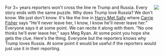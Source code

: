<img src="http://scripting.com/images/2019/11/26/manInBlackWestworld.png" border="0" align="right">For 3+ years reporters won't cross the line re Trump and Russia. Every story ends with the same puzzle. Why does Trump love Russia? We don't know. We just don't know. It's like the line in <a href="https://en.wikipedia.org/wiki/When_Harry_Met_Sally...">Harry Met Sally</a> where <a href="https://www.youtube.com/watch?v=55VPeDVxsrg">Carrie Fisher</a> says "He'll never leave her, I know, I know he'll never leave her." Everyone says it at some point. We can recite it along with them. "No one thinks he'll ever leave her," says Meg Ryan. At some point you hope she gets the clue. Here's the thing. Everyone but the reporters knows why Trump loves Russia. At some point it would be useful if the reporters would just use it in their reporting. 

